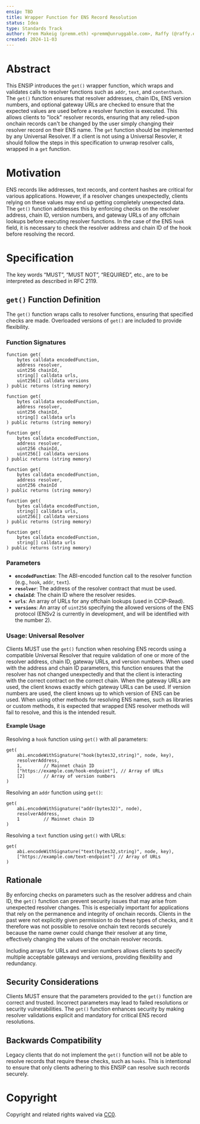 ```yaml
---
ensip: TBD  
title: Wrapper Function for ENS Record Resolution  
status: Idea  
type: Standards Track  
author: Prem Makeig (premm.eth) <premm@unruggable.com>, Raffy (@raffy.eth) <raffy@unruggable.com>  
created: 2024-11-03  
---
```


# Abstract 

This ENSIP introduces the `get()` wrapper function, which wraps and validates calls to resolver functions such as `addr`, `text`, and `contenthash`. The `get()` function ensures that resolver addresses, chain IDs, ENS version numbers, and optional gateway URLs are checked to ensure that the expected values are used before a resolver function is executed. This allows clients to "lock" resolver records, ensuring that any relied-upon onchain records can't be changed by the user simply changing their resolver record on their ENS name. The `get` function should be implemented by any Universal Resolver. If a client is not using a Universal Resovler, it should follow the steps in this specification to unwrap resolver calls, wrapped in a `get` function. 

# Motivation

ENS records like addresses, text records, and content hashes are critical for various applications. However, if a resolver changes unexpectedly, clients relying on these values may end up getting completely unexpected data. The `get()` function addresses this by enforcing checks on the resolver address, chain ID, version numbers, and gateway URLs of any offchain lookups before executing resolver functions. In the case of the ENS `hook` field, it is necessary to check the resolver address and chain ID of the hook before resolving the record.

# Specification

The key words “MUST”, “MUST NOT”, “REQUIRED”, etc., are to be interpreted as described in RFC 2119.

## `get()` Function Definition

The `get()` function wraps calls to resolver functions, ensuring that specified checks are made. Overloaded versions of `get()` are included to provide flexibility.

### Function Signatures

```
function get(
    bytes calldata encodedFunction,
    address resolver,
    uint256 chainId,
    string[] calldata urls,
    uint256[] calldata versions
) public returns (string memory)
```

```
function get(
    bytes calldata encodedFunction,
    address resolver,
    uint256 chainId,
    string[] calldata urls
) public returns (string memory)
```

```
function get(
    bytes calldata encodedFunction,
    address resolver,
    uint256 chainId,
    uint256[] calldata versions
) public returns (string memory)
```

```
function get(
    bytes calldata encodedFunction,
    address resolver,
    uint256 chainId
) public returns (string memory)
```

```
function get(
    bytes calldata encodedFunction,
    string[] calldata urls,
    uint256[] calldata versions
) public returns (string memory)
```

```
function get(
    bytes calldata encodedFunction,
    string[] calldata urls
) public returns (string memory)
```

### Parameters

- **`encodedFunction`**: The ABI-encoded function call to the resolver function (e.g., `hook`, `addr`, `text`).
- **`resolver`**: The address of the resolver contract that must be used.
- **`chainId`**: The chain ID where the resolver resides.
- **`urls`**: An array of URLs for any offchain lookups (used in CCIP-Read).
- **`versions`**: An array of `uint256` specifying the allowed versions of the ENS protocol (ENSv2 is currently in development, and will be identified with the number 2).

### Usage: Universal Resolver

Clients MUST use the `get()` function when resolving ENS records using a compatible Universal Resolver that require validation of one or more of the resolver address, chain ID, gateway URLs, and version numbers. When used with the address and chain ID parameters, this function ensures that the resolver has not changed unexpectedly and that the client is interacting with the correct contract on the correct chain. When the gateway URLs are used, the client knows exactly which gateway URLs can be used. If version numbers are used, the client knows up to which version of ENS can be used. When using other methods for resolving ENS names, such as libraries or custom methods, it is expected that wrapped ENS resolver methods will fail to resolve, and this is the intended result.


#### Example Usage

Resolving a `hook` function using `get()` with all parameters:

```
get(
    abi.encodeWithSignature("hook(bytes32,string)", node, key),
    resolverAddress,
    1,        // Mainnet chain ID
    ["https://example.com/hook-endpoint"], // Array of URLs
    [2]       // Array of version numbers
)
```

Resolving an `addr` function using `get()`:

```
get(
    abi.encodeWithSignature("addr(bytes32)", node),
    resolverAddress,
    1         // Mainnet chain ID
)
```

Resolving a `text` function using `get()` with URLs:

```
get(
    abi.encodeWithSignature("text(bytes32,string)", node, key),
    ["https://example.com/text-endpoint"] // Array of URLs
)
```

## Rationale 

By enforcing checks on parameters such as the resolver address and chain ID, the `get()` function can prevent security issues that may arise from unexpected resolver changes. This is especially important for applications that rely on the permanence and integrity of onchain records. Clients in the past were not explicitly given permission to do these types of checks, and it therefore was not possible to resolve onchain text records securely because the name owner could change their resolver at any time, effectively changing the values of the onchain resolver records.

Including arrays for URLs and version numbers allows clients to specify multiple acceptable gateways and versions, providing flexibility and redundancy.

## Security Considerations

Clients MUST ensure that the parameters provided to the `get()` function are correct and trusted. Incorrect parameters may lead to failed resolutions or security vulnerabilities. The `get()` function enhances security by making resolver validations explicit and mandatory for critical ENS record resolutions.

## Backwards Compatibility

Legacy clients that do not implement the `get()` function will not be able to resolve records that require these checks, such as `hooks`. This is intentional to ensure that only clients adhering to this ENSIP can resolve such records securely.

# Copyright

Copyright and related rights waived via [CC0](../LICENSE.md).
